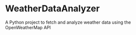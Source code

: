 # WeatherDataAnalyzer
A Python project to fetch and analyze weather data using the OpenWeatherMap API
